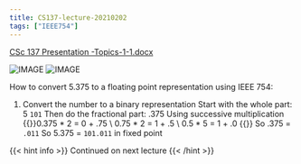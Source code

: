 ```yaml
---
title: CS137-lecture-20210202
tags: ["IEEE754"]
---
```


[CSc 137 Presentation -Topics-1-1.docx](/notes/D4109819AD6F200349BB45F6B34F6FA8.docx)

![IMAGE](/notes/CE43A00F271F94188897A70B291137C7.jpg)
![IMAGE](/notes/E2C4C604413DE785CCBBD8131DE76250.jpg)
 
How to convert 5.375 to a floating point representation using IEEE 754:

1. Convert the number to a binary representation
  Start with the whole part: 5
  `101`
  Then do the fractional part: .375
  Using successive multiplication
  {{<k display>}}0.375 * 2 = 0 + .75 \\
  0.75 * 2 = 1 + .5 \\ 
  0.5 * 5 = 1 + .0 {{</k>}}
  So .375 = `.011`
  So 5.375 = `101.011` in fixed point

{{< hint info >}}
Continued on next lecture
{{< /hint >}}
  
